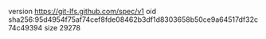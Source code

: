 version https://git-lfs.github.com/spec/v1
oid sha256:95d4954f75af74cef8fde08462b3df1d8303658b50ce9a64517df32c74c49394
size 29278
